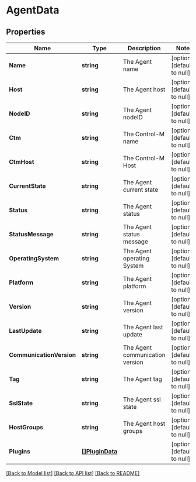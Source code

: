 # AgentData

## Properties
Name | Type | Description | Notes
------------ | ------------- | ------------- | -------------
**Name** | **string** | The Agent name | [optional] [default to null]
**Host** | **string** | The Agent host | [optional] [default to null]
**NodeID** | **string** | The Agent nodeID | [optional] [default to null]
**Ctm** | **string** | The Control-M name | [optional] [default to null]
**CtmHost** | **string** | The Control-M Host | [optional] [default to null]
**CurrentState** | **string** | The Agent current state | [optional] [default to null]
**Status** | **string** | The Agent status | [optional] [default to null]
**StatusMessage** | **string** | The Agent status message | [optional] [default to null]
**OperatingSystem** | **string** | The Agent operating System | [optional] [default to null]
**Platform** | **string** | The Agent platform | [optional] [default to null]
**Version** | **string** | The Agent version | [optional] [default to null]
**LastUpdate** | **string** | The Agent last update | [optional] [default to null]
**CommunicationVersion** | **string** | The Agent communication version | [optional] [default to null]
**Tag** | **string** | The Agent tag | [optional] [default to null]
**SslState** | **string** | The Agent ssl state | [optional] [default to null]
**HostGroups** | **string** | The Agent host groups | [optional] [default to null]
**Plugins** | [**[]PluginData**](PluginData.md) |  | [optional] [default to null]

[[Back to Model list]](../README.md#documentation-for-models) [[Back to API list]](../README.md#documentation-for-api-endpoints) [[Back to README]](../README.md)

